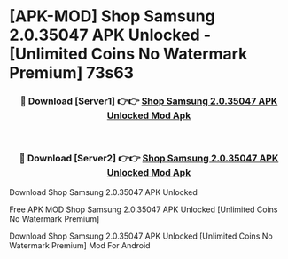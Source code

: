 # [APK-MOD] Shop Samsung 2.0.35047 APK Unlocked - [Unlimited Coins No Watermark Premium] 73s63



<div align="center">
<h3>🔴 Download [Server1] 👉👉 <a href="https://momento.my/?title=Shop_Samsung_2.0.35047_APK_Unlocked">Shop Samsung 2.0.35047 APK Unlocked Mod Apk</a></h3><br>

<h3>🔴 Download [Server2] 👉👉 <a href="https://momento.my/?title=Shop_Samsung_2.0.35047_APK_Unlocked">Shop Samsung 2.0.35047 APK Unlocked Mod Apk</a></h3>
</div>



Download Shop Samsung 2.0.35047 APK Unlocked 

Free APK MOD Shop Samsung 2.0.35047 APK Unlocked [Unlimited Coins No Watermark Premium]

Download Shop Samsung 2.0.35047 APK Unlocked [Unlimited Coins No Watermark Premium] Mod For Android
